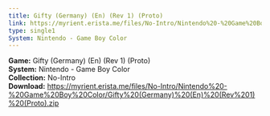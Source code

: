 ```yaml
---
title: Gifty (Germany) (En) (Rev 1) (Proto)
link: https://myrient.erista.me/files/No-Intro/Nintendo%20-%20Game%20Boy%20Color/Gifty%20(Germany)%20(En)%20(Rev%201)%20(Proto).zip
type: single1
System: Nintendo - Game Boy Color
---
```

<b>Game:</b> Gifty (Germany) (En) (Rev 1) (Proto)<br>
<b>System:</b> Nintendo - Game Boy Color<br>
<b>Collection:</b> No-Intro<br>
<b>Download:</b> https://myrient.erista.me/files/No-Intro/Nintendo%20-%20Game%20Boy%20Color/Gifty%20(Germany)%20(En)%20(Rev%201)%20(Proto).zip